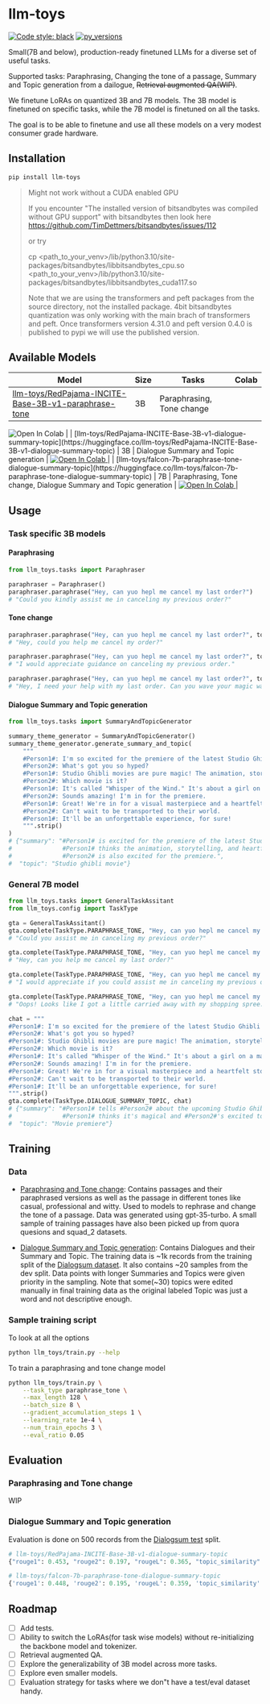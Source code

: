 # llm-toys

[![Code style: black](https://img.shields.io/badge/code%20style-black-000000.svg)](https://github.com/psf/black)
[![py\_versions](https://img.shields.io/badge/python-3.10%2B-blue)](https://pypi.org/project/llm-toys/)

Small(7B and below), production-ready finetuned LLMs for a diverse set of useful tasks.

Supported tasks: Paraphrasing, Changing the tone of a passage, Summary and Topic generation from a dailogue,
~~Retrieval augmented QA(WIP)~~.

We finetune LoRAs on quantized 3B and 7B models. The 3B model is finetuned on specific tasks, while the 7B model is
finetuned on all the tasks.

The goal is to be able to finetune and use all these models on a very modest consumer grade hardware.

## Installation

```bash
pip install llm-toys
```

> Might not work without a CUDA enabled GPU
>
> If you encounter "The installed version of bitsandbytes was compiled without GPU support" with bitsandbytes
> then look here https://github.com/TimDettmers/bitsandbytes/issues/112
>
> or try
>
> cp <path_to_your_venv>/lib/python3.10/site-packages/bitsandbytes/libbitsandbytes_cpu.so <path_to_your_venv>/lib/python3.10/site-packages/bitsandbytes/libbitsandbytes_cuda117.so 
>
> Note that we are using the transformers and peft packages from the source directory, 
> not the installed package. 4bit bitsandbytes quantization was only working with the 
> main brach of transformers and peft. Once transformers version 4.31.0 and peft version 0.4.0 is 
> published to pypi we will use the published version.

## Available Models

| Model | Size | Tasks | Colab |
| ----- | ---- | ----- | ----- |
| [llm-toys/RedPajama-INCITE-Base-3B-v1-paraphrase-tone](https://huggingface.co/llm-toys/RedPajama-INCITE-Base-3B-v1-paraphrase-tone) | 3B | Paraphrasing, Tone change | <a target="_blank" href="https://colab.research.google.com/drive/1MSl8IDLjs3rgEv8cPHbJLR8GHh2ucT3_">
  <img src="https://colab.research.google.com/assets/colab-badge.svg" alt="Open In Colab"/>
</a> |
| [llm-toys/RedPajama-INCITE-Base-3B-v1-dialogue-summary-topic](https://huggingface.co/llm-toys/RedPajama-INCITE-Base-3B-v1-dialogue-summary-topic) | 3B | Dialogue Summary and Topic generation | <a target="_blank" href="https://colab.research.google.com/drive/1MSl8IDLjs3rgEv8cPHbJLR8GHh2ucT3_">
  <img src="https://colab.research.google.com/assets/colab-badge.svg" alt="Open In Colab"/>
</a> |
| [llm-toys/falcon-7b-paraphrase-tone-dialogue-summary-topic](https://huggingface.co/llm-toys/falcon-7b-paraphrase-tone-dialogue-summary-topic) | 7B | Paraphrasing, Tone change, Dialogue Summary and Topic generation | <a target="_blank" href="https://colab.research.google.com/drive/1MSl8IDLjs3rgEv8cPHbJLR8GHh2ucT3_">
  <img src="https://colab.research.google.com/assets/colab-badge.svg" alt="Open In Colab"/>
</a> |

## Usage

### Task specific 3B models

#### Paraphrasing

```python
from llm_toys.tasks import Paraphraser

paraphraser = Paraphraser()
paraphraser.paraphrase("Hey, can yuo hepl me cancel my last order?")
# "Could you kindly assist me in canceling my previous order?"
```

#### Tone change

```python
paraphraser.paraphrase("Hey, can yuo hepl me cancel my last order?", tone="casual")
# "Hey, could you help me cancel my order?"

paraphraser.paraphrase("Hey, can yuo hepl me cancel my last order?", tone="professional")
# "I would appreciate guidance on canceling my previous order."

paraphraser.paraphrase("Hey, can yuo hepl me cancel my last order?", tone="witty")
# "Hey, I need your help with my last order. Can you wave your magic wand and make it disappear?"
```

#### Dialogue Summary and Topic generation

```python
from llm_toys.tasks import SummaryAndTopicGenerator

summary_theme_generator = SummaryAndTopicGenerator()
summary_theme_generator.generate_summary_and_topic(
    """
    #Person1#: I'm so excited for the premiere of the latest Studio Ghibli movie!
    #Person2#: What's got you so hyped?
    #Person1#: Studio Ghibli movies are pure magic! The animation, storytelling, everything is incredible.
    #Person2#: Which movie is it?
    #Person1#: It's called "Whisper of the Wind." It's about a girl on a magical journey to save her village.
    #Person2#: Sounds amazing! I'm in for the premiere.
    #Person1#: Great! We're in for a visual masterpiece and a heartfelt story.
    #Person2#: Can't wait to be transported to their world.
    #Person1#: It'll be an unforgettable experience, for sure!
    """.strip()
)
# {"summary": "#Person1# is excited for the premiere of the latest Studio Ghibli movie.
#              #Person1# thinks the animation, storytelling, and heartfelt story will be unforgettable.
#              #Person2# is also excited for the premiere.",
#  "topic": "Studio ghibli movie"}
```

### General 7B model

```python
from llm_toys.tasks import GeneralTaskAssitant
from llm_toys.config import TaskType

gta = GeneralTaskAssitant()
gta.complete(TaskType.PARAPHRASE_TONE, "Hey, can yuo hepl me cancel my last order?")
# "Could you assist me in canceling my previous order?"

gta.complete(TaskType.PARAPHRASE_TONE, "Hey, can yuo hepl me cancel my last order?", tone="casual")
# "Hey, can you help me cancel my last order?"

gta.complete(TaskType.PARAPHRASE_TONE, "Hey, can yuo hepl me cancel my last order?", tone="professional")
# "I would appreciate if you could assist me in canceling my previous order."

gta.complete(TaskType.PARAPHRASE_TONE, "Hey, can yuo hepl me cancel my last order?", tone="witty")
# "Oops! Looks like I got a little carried away with my shopping spree. Can you help me cancel my last order?"

chat = """
#Person1#: I'm so excited for the premiere of the latest Studio Ghibli movie!
#Person2#: What's got you so hyped?
#Person1#: Studio Ghibli movies are pure magic! The animation, storytelling, everything is incredible.
#Person2#: Which movie is it?
#Person1#: It's called "Whisper of the Wind." It's about a girl on a magical journey to save her village.
#Person2#: Sounds amazing! I'm in for the premiere.
#Person1#: Great! We're in for a visual masterpiece and a heartfelt story.
#Person2#: Can't wait to be transported to their world.
#Person1#: It'll be an unforgettable experience, for sure!
""".strip()
gta.complete(TaskType.DIALOGUE_SUMMARY_TOPIC, chat)
# {"summary": "#Person1# tells #Person2# about the upcoming Studio Ghibli movie.
#              #Person1# thinks it's magical and #Person2#'s excited to watch it.",
#  "topic": "Movie premiere"}
```

## Training

### Data

- [Paraphrasing and Tone change](data/paraphrase_tone.json): Contains passages and their paraphrased versions as well
as the passage in different tones like casual, professional and witty. Used to models to rephrase and change the
tone of a passage. Data was generated using gpt-35-turbo. A small sample of training passages have also been picked
up from quora quesions and squad_2 datasets.

- [Dialogue Summary and Topic generation](data/dialogue_summary_topic.json): Contains Dialogues and their Summary
and Topic. The training data is ~1k records from the training split of the
[Dialogsum dataset](https://github.com/cylnlp/dialogsum). It also contains ~20 samples from the dev split.
Data points with longer Summaries and Topics were given priority in the sampling. Note that some(~30) topics
were edited manually in final training data as the original labeled Topic was just a word and not descriptive enough.

### Sample training script

To look at all the options

```bash
python llm_toys/train.py --help
```

To train a paraphrasing and tone change model

```bash
python llm_toys/train.py \
    --task_type paraphrase_tone \
    --max_length 128 \
    --batch_size 8 \
    --gradient_accumulation_steps 1 \
    --learning_rate 1e-4 \
    --num_train_epochs 3 \
    --eval_ratio 0.05
```

## Evaluation

### Paraphrasing and Tone change

WIP

### Dialogue Summary and Topic generation

Evaluation is done on 500 records from the [Dialogsum test](https://github.com/cylnlp/dialogsum/tree/main/DialogSum_Data)
split.

```python
# llm-toys/RedPajama-INCITE-Base-3B-v1-dialogue-summary-topic
{"rouge1": 0.453, "rouge2": 0.197, "rougeL": 0.365, "topic_similarity": 0.888}

# llm-toys/falcon-7b-paraphrase-tone-dialogue-summary-topic
{'rouge1': 0.448, 'rouge2': 0.195, 'rougeL': 0.359, 'topic_similarity': 0.886}
```

## Roadmap

- [ ] Add tests.
- [ ] Ability to switch the LoRAs(for task wise models) without re-initializing the backbone model and tokenizer.
- [ ] Retrieval augmented QA.
- [ ] Explore the generalizability of 3B model across more tasks.
- [ ] Explore even smaller models.
- [ ] Evaluation strategy for tasks where we don"t have a test/eval dataset handy.
